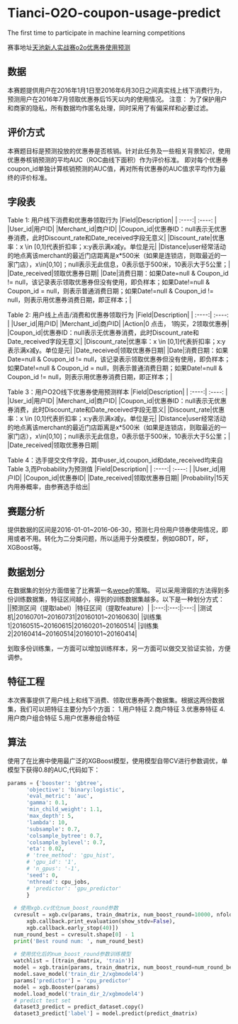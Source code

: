 # Tianci-O2O-coupon-usage-predict
The first time to participate in machine learning competitions

赛事地址[天池新人实战赛o2o优惠券使用预测](https://tianchi.aliyun.com/competition/entrance/231593/information)

## 数据
  本赛题提供用户在2016年1月1日至2016年6月30日之间真实线上线下消费行为，预测用户在2016年7月领取优惠券后15天以内的使用情况。
注意： 为了保护用户和商家的隐私，所有数据均作匿名处理，同时采用了有偏采样和必要过滤。

## 评价方式
  本赛题目标是预测投放的优惠券是否核销。针对此任务及一些相关背景知识，使用优惠券核销预测的平均AUC（ROC曲线下面积）作为评价标准。 即对每个优惠券coupon_id单独计算核销预测的AUC值，再对所有优惠券的AUC值求平均作为最终的评价标准。
  
## 字段表
Table 1: 用户线下消费和优惠券领取行为
|Field|Description|
| :----:| :----: |
|User_id|用户ID|
|Merchant_id|商户ID|
|Coupon_id|优惠券ID：null表示无优惠券消费，此时Discount_rate和Date_received字段无意义|
|Discount_rate|优惠率：x \in [0,1]代表折扣率；x:y表示满x减y。单位是元|
|Distance|user经常活动的地点离该merchant的最近门店距离是x*500米（如果是连锁店，则取最近的一家门店），x\in[0,10]；null表示无此信息，0表示低于500米，10表示大于5公里；|
|Date_received|领取优惠券日期|
|Date|消费日期：如果Date=null & Coupon_id != null，该记录表示领取优惠券但没有使用，即负样本；如果Date!=null & Coupon_id = null，则表示普通消费日期；如果Date!=null & Coupon_id != null，则表示用优惠券消费日期，即正样本；|

Table 2: 用户线上点击/消费和优惠券领取行为
|Field|Description|
| :----:| :----: |
|User_id|用户ID|
|Merchant_id|商户ID|
|Action|0 点击， 1购买，2领取优惠券|
|Coupon_id|优惠券ID：null表示无优惠券消费，此时Discount_rate和Date_received字段无意义|
|Discount_rate|优惠率：x \in [0,1]代表折扣率；x:y表示满x减y。单位是元|
|Date_received|领取优惠券日期|
|Date|消费日期：如果Date=null & Coupon_id != null，该记录表示领取优惠券但没有使用，即负样本；如果Date!=null & Coupon_id = null，则表示普通消费日期；如果Date!=null & Coupon_id != null，则表示用优惠券消费日期，即正样本；|

Table 3：用户O2O线下优惠券使用预测样本
|Field|Description|
| :----:| :----: |
|User_id|用户ID|
|Merchant_id|商户ID|
|Coupon_id|优惠券ID：null表示无优惠券消费，此时Discount_rate和Date_received字段无意义|
|Discount_rate|优惠率：x \in [0,1]代表折扣率；x:y表示满x减y。单位是元|
|Distance|user经常活动的地点离该merchant的最近门店距离是x*500米（如果是连锁店，则取最近的一家门店），x\in[0,10]；null表示无此信息，0表示低于500米，10表示大于5公里；|
|Date_received|领取优惠券日期|

Table 4：选手提交文件字段，其中user_id,coupon_id和date_received均来自Table 3,而Probability为预测值
|Field|Description|
| :----:| :----: |
|User_id|用户ID|
|Coupon_id|优惠券ID|
|Date_received|领取优惠券日期|
|Probability|15天内用券概率，由参赛选手给出|

## 赛题分析
  提供数据的区间是2016-01-01~2016-06-30，预测七月份用户领券使用情况，即用或者不用。转化为二分类问题，所以适用于分类模型，例如GBDT，RF，XGBoost等。
  
## 数据划分
  在数据集的划分方面借鉴了比赛第一名[wepe](https://github.com/wepe/O2O-Coupon-Usage-Forecast)的策略。
  可以采用滑窗的方法得到多份训练数据集，特征区间越小，得到的训练数据集越多。以下是一种划分方式：  
  ||预测区间（提取label）|特征区间（提取feature）|
  |:---:|:---:|:---:|
  |测试机|20160701~20160731|20160101~20160630|
  |训练集1|20160515~20160615|20160201~20160514|
  |训练集2|20160414~20160514|20160101~20160414|
  
  划取多份训练集，一方面可以增加训练样本，另一方面可以做交叉验证实验，方便调参。
  
## 特征工程
  本次赛事提供了用户线上和线下消费、领取优惠券两个数据集。根据这两份数据集，我们可以把特征主要分为5个方面：
    1.用户特征
    2.商户特征
    3.优惠券特征
    4.用户商户组合特征
    5.用户优惠券组合特征
 
 ## 算法
 使用了在比赛中使用最广泛的XGBoost模型，使用模型自带CV进行参数调优，单模型下获得0.8的AUC,代码如下：

```Python
params = {'booster': 'gbtree',
      'objective': 'binary:logistic',
      'eval_metric': 'auc',
      'gamma': 0.1,
      'min_child_weight': 1.1,
      'max_depth': 5,
      'lambda': 10,
      'subsample': 0.7,
      'colsample_bytree': 0.7,
      'colsample_bylevel': 0.7,
      'eta': 0.02,
      # 'tree_method': 'gpu_hist',
      # 'gpu_id': '1',
      # 'n_gpus': '-1',
      'seed': 0,
      'nthread': cpu_jobs,
      # 'predictor': 'gpu_predictor'
      }
      
  # 使用xgb.cv优化num_boost_round参数
  cvresult = xgb.cv(params, train_dmatrix, num_boost_round=10000, nfold=2, metrics='auc', seed=0, callbacks=[
      xgb.callback.print_evaluation(show_stdv=False),
      xgb.callback.early_stop(40)])
  num_round_best = cvresult.shape[0] - 1
  print('Best round num: ', num_round_best)
  
  # 使用优化后的num_boost_round参数训练模型
  watchlist = [(train_dmatrix, 'train')]
  model = xgb.train(params, train_dmatrix, num_boost_round=num_round_best, evals=watchlist)
  model.save_model('train_dir_2/xgbmodel4')
  params['predictor'] = 'cpu_predictor'
  model = xgb.Booster(params)
  model.load_model('train_dir_2/xgbmodel4')
  # predict test set
  dataset3_predict = predict_dataset.copy()
  dataset3_predict['label'] = model.predict(predict_dmatrix)
  ```
   
   
  
  

